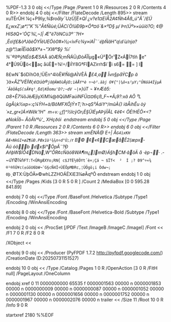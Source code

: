 %PDF-1.3
3 0 obj
<</Type /Page
/Parent 1 0 R
/Resources 2 0 R
/Contents 4 0 R>>
endobj
4 0 obj
<</Filter /FlateDecode /Length 895>>
stream
xuTËrÛH
¼ç+P9lì*y,¾$roåly¯UzÜ|È±QÍ
¿v?e1¤EïÅ2A¢Ñh4Âß_ú"Â¯/£Ü E¿wxZ´¡ø*¦"K`%"Â¢Ñìùé;ÜÁCí´Ò!üÐ9þ×Õª¤õ`&×ºD§
µ/	Þn¦Úº»×ùüíö?O;
¢@
HISðQ+'­ÓÇ´¾¦,~]|
Æ"ë7õNCù3º¨?H+	
,Ëo\f£&òªJâèÔYÏëUEÖò0#»½¡<ìvFc¾y»íAÎ¯¨éþÑâH"q\d´ù/nja?
z@°¦\æÏËiãå$Xª±¬"X Wº$ÿ
%í´
¾¯®îI®ÿNÉò$Æ5A*Â á0ÆÑ;mÑÁÜ¡*Ð òÄ*ÎÏµg«Ú²Ör¹Z«ÁÍ7tîñ
e"
4°Ú9Üö<aç	åüÈ=¾!÷/íÌY8GªFîAZirrh$ì´ì
s6­=
=
]
I

8£wN¯$óDïhOð¸!ÜËn^4lòË¥!Ñi@AÌVÊÃ
*£4¸a
Îvn§påÝCp â´) à×ÂZ¹VÈÍW;é¤úà®`jô@ÂWõùÅýD;ìÀÅY*è
÷¬ò².äàj
O¥{°|¼ô «±²µY¡"ÛNáä4ÍÿµÂ´ÃèÙÂqS(sÃ¥q¹¸ßd|KÖomu'D?;~dV
~|`»}üT
¬
¥±Æâ5:¤8+Ê7¼*õJëÆjîyXïM¼@ðQûMFa*úíNFÜ¤¤6çß_F~*Ä¡9?:xâ
AÕ
³L
ûgÂí¡k½xp=:ç¼ÝH+à/BõMFXÔjÝ±T;´h>qS³ÁáìY^/mûÀ{)
iäÅihÊu
òý
´»z_gr«]Á±Wêk'!H"
	m÷v.·¿f]^½lcÿOr¡È§ÜîÉyAÞÿÏÃL
¢ë¢<
ÖÉ!HËÕ×<?øNokÏå~ ÂôÃ Vºú'_
XHçðói 
endstream
endobj
5 0 obj
<</Type /Page
/Parent 1 0 R
/Resources 2 0 R
/Contents 6 0 R>>
endobj
6 0 obj
<</Filter /FlateDecode /Length 363>>
stream
xmËNÃ@
E÷|
Å`G4ìxKH 
ÄÆ¤NkGI+øZ¶üÐ.PØx1ò¹¾¾n÷d°Ù;/`r
B© ¢«¢CæåÊ2(æpx­Àü óõb
dx$í°ÖpÃ¨?Ð
AñþW$ÍÔ4DNà,W\"ÔR¢cÑãö8WA¶m¿]mØ}Á§hCM·âõÄ å
·èp¬*·
\.-~úYØ¼ñ`FT:T<ÛRgÆXYo¡RN{
c$JTÈ½8ÖYt´è×;Çá
¬ $ÏT<
 ² 
Í ;?
Ð9^÷«¾
®¹®ñÚ¥c(±úöU6bW¬¯G§cÑ4Î÷ÚÊÕpMÐRc,¦ÚÖgö¡i Òdw¬;
0þ¸`ØTX:ÙþÓÄ»©whLZZHOÁËXìE3¼øÃqºÔ
endstream
endobj
1 0 obj
<</Type /Pages
/Kids [3 0 R 5 0 R ]
/Count 2
/MediaBox [0 0 595.28 841.89]
>>
endobj
7 0 obj
<</Type /Font
/BaseFont /Helvetica
/Subtype /Type1
/Encoding /WinAnsiEncoding
>>
endobj
8 0 obj
<</Type /Font
/BaseFont /Helvetica-Bold
/Subtype /Type1
/Encoding /WinAnsiEncoding
>>
endobj
2 0 obj
<<
/ProcSet [/PDF /Text /ImageB /ImageC /ImageI]
/Font <<
/F1 7 0 R
/F2 8 0 R
>>
/XObject <<
>>
>>
endobj
9 0 obj
<<
/Producer (PyFPDF 1.7.2 http://pyfpdf.googlecode.com/)
/CreationDate (D:20250731151527)
>>
endobj
10 0 obj
<<
/Type /Catalog
/Pages 1 0 R
/OpenAction [3 0 R /FitH null]
/PageLayout /OneColumn
>>
endobj
xref
0 11
0000000000 65535 f 
0000001563 00000 n 
0000001853 00000 n 
0000000009 00000 n 
0000000087 00000 n 
0000001052 00000 n 
0000001130 00000 n 
0000001656 00000 n 
0000001752 00000 n 
0000001967 00000 n 
0000002076 00000 n 
trailer
<<
/Size 11
/Root 10 0 R
/Info 9 0 R
>>
startxref
2180
%%EOF
